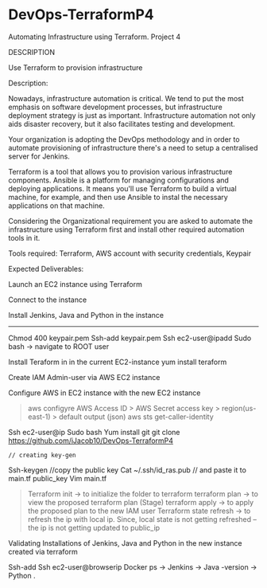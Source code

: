 # DevOps-TerraformP4

Automating Infrastructure using Terraform.
Project 4 

DESCRIPTION

Use Terraform to provision infrastructure

 

Description:

Nowadays, infrastructure automation is critical. We tend to put the most emphasis on software development processes, but infrastructure deployment strategy is just as important. Infrastructure automation not only aids disaster recovery, but it also facilitates testing and development.

Your organization is adopting the DevOps methodology and in order to automate provisioning of infrastructure there's a need to setup a centralised server for Jenkins.

Terraform is a tool that allows you to provision various infrastructure components. Ansible is a platform for managing configurations and deploying applications. It means you'll use Terraform to build a virtual machine, for example, and then use Ansible to instal the necessary applications on that machine.

Considering the Organizational requirement you are asked to automate the infrastructure using Terraform first and install other required automation tools in it.

Tools required: Terraform, AWS account with security credentials, Keypair

 

Expected Deliverables:

Launch an EC2 instance using Terraform

Connect to the instance

Install Jenkins, Java and Python in the instance

-----------------------------------------------------------------------

Chmod 400 keypair.pem
Ssh-add keypair.pem
Ssh ec2-user@ipadd
Sudo bash     -> navigate to ROOT user

Install Teraform in in the current EC2-instance
yum install teraform 

Create IAM Admin-user via AWS EC2 instance

Configure AWS in EC2 instance with the new EC2 instance

> aws configyre
> AWS Access ID   > AWS Secret access key > region(us-east-1)  > default output (json)
> aws sts get-caller-identity

Ssh ec2-user@ip
Sudo bash
Yum install git
git clone https://github.com/iJacob10/DevOps-TerraformP4

    // creating key-gen
Ssh-keygen
    //copy the public key 
Cat ~/.ssh/id_ras.pub
    // and paste it to main.tf public_key 
Vim main.tf

> Terraform init             -> to initialize the folder to terraform
> terraform plan   	         -> to view the proposed terraform plan (Stage)
> terraform apply	           -> to apply the proposed plan to the new IAM user
> Terraform state refresh    -> to refresh the ip with local ip. Since, local state is not getting refreshed – the ip is not getting updated to public_ip

Validating Installations of Jenkins, Java and Python in the new instance created via terraform

Ssh-add
Ssh ec2-user@browserip
Docker ps    -> Jenkins
             -> Java -version
             -> Python .






